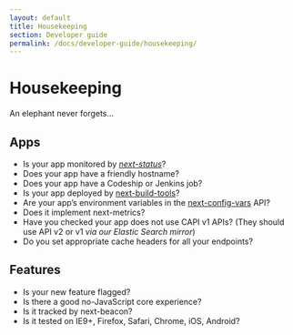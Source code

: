 ```yaml
---
layout: default
title: Housekeeping
section: Developer guide
permalink: /docs/developer-guide/housekeeping/
---
```


# Housekeeping

An elephant never forgets...

## Apps

- Is your app monitored by [_next-status_](http://git.svc.ft.com/projects/NEXT/repos/status/browse)?
- Does your app have a friendly hostname?
- Does your app have a Codeship or Jenkins job?
- Is your app deployed by [next-build-tools](https://github.com/Financial-Times/next-build-tools)?
- Are your app’s environment variables in the [next-config-vars](http://git.svc.ft.com/projects/NEXTPRIVATE/repos/config-vars/browse) API?
- Does it implement next-metrics?
- Have you checked your app does not use CAPI v1 APIs?  (They should use API v2 or v1 _via our Elastic Search mirror_)
- Do you set appropriate cache headers for all your endpoints?

## Features

- Is your new feature flagged?
- Is there a good no-JavaScript core experience?
- Is it tracked by next-beacon?
- Is it tested on IE9+, Firefox, Safari, Chrome, iOS, Android?
